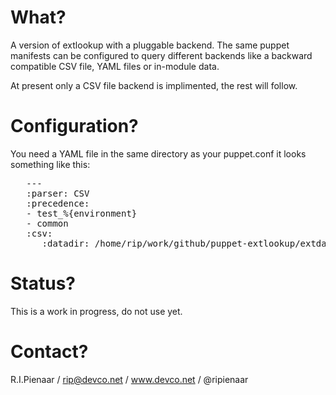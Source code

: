 What?
=====

A version of extlookup with a pluggable backend.  The same
puppet manifests can be configured to query different backends
like a backward compatible CSV file, YAML files or in-module
data.

At present only a CSV file backend is implimented, the rest
will follow.

Configuration?
==============

You need a YAML file in the same directory as your puppet.conf
it looks something like this:

<pre>
   ---
   :parser: CSV
   :precedence:
   - test_%{environment}
   - common
   :csv:
      :datadir: /home/rip/work/github/puppet-extlookup/extdata
</pre>

Status?
=======

This is a work in progress, do not use yet.

Contact?
========

R.I.Pienaar / rip@devco.net / www.devco.net / @ripienaar
